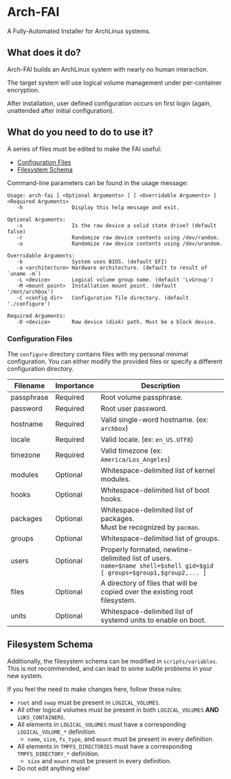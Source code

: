 # Arch-FAI

A Fully-Automated Installer for ArchLinux systems.

## What does it do?

Arch-FAI builds an ArchLinux system with nearly no human interaction.

The target system will use logical volume management under per-container
encryption.

After installation, user defined configuration occurs on first login (again,
unattended after initial configuration).

## What do you need to do to use it?

A series of files must be edited to make the FAI useful:

* [Configuration Files](#configuration-files)
* [Filesystem Schema](#filesystem-schema)

Command-line parameters can be found in the usage message:
```
Usage: arch-fai [ <Optional Arguments> ] [ <Overridable Arguments> ] <Required Arguments>
   -h                Display this help message and exit.

Optional Arguments:
   -s                Is the raw device a solid state drive? (default false)
   -r                Randomize raw device contents using /dev/random.
   -u                Randomize raw device contents using /dev/urandom.

Overridable Arguments:
   -b                System uses BIOS. (default EFI)
   -a <architecture> Hardware architecture. (default to result of `uname -m`)
   -L <device>       Logical volume group name. (default 'LvGroup')
   -M <mount point>  Installation mount point. (default '/mnt/archbox')
   -C <config dir>   Configuration file directory. (default './configure')

Required Arguments:
   -D <device>       Raw device (disk) path. Must be a block device.
```

### Configuration Files

The `configure` directory contains files with my personal minimal configuration.
You can either modify the provided files or specify a different configuration
directory.

| Filename   | Importance | Description |
|------------|------------|-------------|
| passphrase | Required   | Root volume passphrase. |
| password   | Required   | Root user password. |
| hostname   | Required   | Valid single-word hostname. (ex: `archbox`) |
| locale     | Required   | Valid locale. (ex: `en_US.UTF8`) |
| timezone   | Required | Valid timezone (ex: `America/Los_Angeles`) |
| modules    | Optional   | Whitespace-delimited list of kernel modules. |
| hooks      | Optional   | Whitespace-delimited list of boot hooks. |
| packages   | Optional   | Whitespace-delimited list of packages.<br />Must be recognized by `pacman`. |
| groups     | Optional   | Whitespace-delimited list of groups. |
| users      | Optional   | Properly formated, newline-delimited list of users.<br />`name=$name shell=$shell gid=$gid [ groups=$group1,$group2,... ]` |
| files      | Optional   | A directory of files that will be copied over the existing root filesystem. |
| units      | Optional   | Whitespace-delimited list of systemd units to enable on boot. |

## Filesystem Schema

Additionally, the filesystem schema can be modified in `scripts/variables`.
This is not recommended, and can lead to some subtle problems in your new
system.

If you feel the need to make changes here, follow these rules:

* `root` and `swap` must be present in `LOGICAL_VOLUMES`.
* All other logical volumes must be present in both `LOGICAL_VOLUMES` **AND** `LUKS_CONTAINERS`.
* All elements in `LOGICAL_VOLUMES` must have a corresponding `LOGICAL_VOLUME_*` definition.
   * `name`, `size`, `fs_type`, and `mount` must be present in every definition.
* All elements in `TMPFS_DIRECTORIES` must have a corresponding `TMPFS_DIRECTORY_*` definition.
   * `size`  and `mount` must be present in every definition.
* Do not edit anything else!
